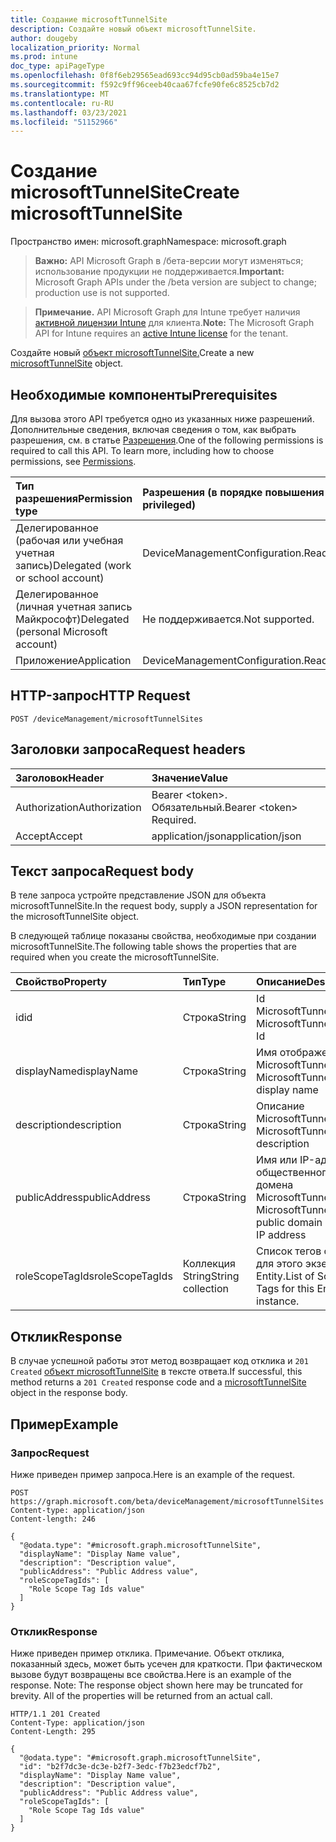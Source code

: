 ```yaml
---
title: Создание microsoftTunnelSite
description: Создайте новый объект microsoftTunnelSite.
author: dougeby
localization_priority: Normal
ms.prod: intune
doc_type: apiPageType
ms.openlocfilehash: 0f8f6eb29565ead693cc94d95cb0ad59ba4e15e7
ms.sourcegitcommit: f592c9ff96ceeb40caa67fcfe90fe6c8525cb7d2
ms.translationtype: MT
ms.contentlocale: ru-RU
ms.lasthandoff: 03/23/2021
ms.locfileid: "51152966"
---
```

# <a name="create-microsofttunnelsite"></a><span data-ttu-id="eba53-103">Создание microsoftTunnelSite</span><span class="sxs-lookup"><span data-stu-id="eba53-103">Create microsoftTunnelSite</span></span>

<span data-ttu-id="eba53-104">Пространство имен: microsoft.graph</span><span class="sxs-lookup"><span data-stu-id="eba53-104">Namespace: microsoft.graph</span></span>

> <span data-ttu-id="eba53-105">**Важно:** API Microsoft Graph в /бета-версии могут изменяться; использование продукции не поддерживается.</span><span class="sxs-lookup"><span data-stu-id="eba53-105">**Important:** Microsoft Graph APIs under the /beta version are subject to change; production use is not supported.</span></span>

> <span data-ttu-id="eba53-106">**Примечание.** API Microsoft Graph для Intune требует наличия [активной лицензии Intune](https://go.microsoft.com/fwlink/?linkid=839381) для клиента.</span><span class="sxs-lookup"><span data-stu-id="eba53-106">**Note:** The Microsoft Graph API for Intune requires an [active Intune license](https://go.microsoft.com/fwlink/?linkid=839381) for the tenant.</span></span>

<span data-ttu-id="eba53-107">Создайте новый [объект microsoftTunnelSite.](../resources/intune-mstunnel-microsofttunnelsite.md)</span><span class="sxs-lookup"><span data-stu-id="eba53-107">Create a new [microsoftTunnelSite](../resources/intune-mstunnel-microsofttunnelsite.md) object.</span></span>

## <a name="prerequisites"></a><span data-ttu-id="eba53-108">Необходимые компоненты</span><span class="sxs-lookup"><span data-stu-id="eba53-108">Prerequisites</span></span>
<span data-ttu-id="eba53-p101">Для вызова этого API требуется одно из указанных ниже разрешений. Дополнительные сведения, включая сведения о том, как выбрать разрешения, см. в статье [Разрешения](/graph/permissions-reference).</span><span class="sxs-lookup"><span data-stu-id="eba53-p101">One of the following permissions is required to call this API. To learn more, including how to choose permissions, see [Permissions](/graph/permissions-reference).</span></span>

|<span data-ttu-id="eba53-111">Тип разрешения</span><span class="sxs-lookup"><span data-stu-id="eba53-111">Permission type</span></span>|<span data-ttu-id="eba53-112">Разрешения (в порядке повышения привилегий)</span><span class="sxs-lookup"><span data-stu-id="eba53-112">Permissions (from least to most privileged)</span></span>|
|:---|:---|
|<span data-ttu-id="eba53-113">Делегированное (рабочая или учебная учетная запись)</span><span class="sxs-lookup"><span data-stu-id="eba53-113">Delegated (work or school account)</span></span>|<span data-ttu-id="eba53-114">DeviceManagementConfiguration.ReadWrite.All</span><span class="sxs-lookup"><span data-stu-id="eba53-114">DeviceManagementConfiguration.ReadWrite.All</span></span>|
|<span data-ttu-id="eba53-115">Делегированное (личная учетная запись Майкрософт)</span><span class="sxs-lookup"><span data-stu-id="eba53-115">Delegated (personal Microsoft account)</span></span>|<span data-ttu-id="eba53-116">Не поддерживается.</span><span class="sxs-lookup"><span data-stu-id="eba53-116">Not supported.</span></span>|
|<span data-ttu-id="eba53-117">Приложение</span><span class="sxs-lookup"><span data-stu-id="eba53-117">Application</span></span>|<span data-ttu-id="eba53-118">DeviceManagementConfiguration.ReadWrite.All</span><span class="sxs-lookup"><span data-stu-id="eba53-118">DeviceManagementConfiguration.ReadWrite.All</span></span>|

## <a name="http-request"></a><span data-ttu-id="eba53-119">HTTP-запрос</span><span class="sxs-lookup"><span data-stu-id="eba53-119">HTTP Request</span></span>
<!-- {
  "blockType": "ignored"
}
-->
``` http
POST /deviceManagement/microsoftTunnelSites
```

## <a name="request-headers"></a><span data-ttu-id="eba53-120">Заголовки запроса</span><span class="sxs-lookup"><span data-stu-id="eba53-120">Request headers</span></span>
|<span data-ttu-id="eba53-121">Заголовок</span><span class="sxs-lookup"><span data-stu-id="eba53-121">Header</span></span>|<span data-ttu-id="eba53-122">Значение</span><span class="sxs-lookup"><span data-stu-id="eba53-122">Value</span></span>|
|:---|:---|
|<span data-ttu-id="eba53-123">Authorization</span><span class="sxs-lookup"><span data-stu-id="eba53-123">Authorization</span></span>|<span data-ttu-id="eba53-124">Bearer &lt;token&gt;. Обязательный.</span><span class="sxs-lookup"><span data-stu-id="eba53-124">Bearer &lt;token&gt; Required.</span></span>|
|<span data-ttu-id="eba53-125">Accept</span><span class="sxs-lookup"><span data-stu-id="eba53-125">Accept</span></span>|<span data-ttu-id="eba53-126">application/json</span><span class="sxs-lookup"><span data-stu-id="eba53-126">application/json</span></span>|

## <a name="request-body"></a><span data-ttu-id="eba53-127">Текст запроса</span><span class="sxs-lookup"><span data-stu-id="eba53-127">Request body</span></span>
<span data-ttu-id="eba53-128">В теле запроса устройте представление JSON для объекта microsoftTunnelSite.</span><span class="sxs-lookup"><span data-stu-id="eba53-128">In the request body, supply a JSON representation for the microsoftTunnelSite object.</span></span>

<span data-ttu-id="eba53-129">В следующей таблице показаны свойства, необходимые при создании microsoftTunnelSite.</span><span class="sxs-lookup"><span data-stu-id="eba53-129">The following table shows the properties that are required when you create the microsoftTunnelSite.</span></span>

|<span data-ttu-id="eba53-130">Свойство</span><span class="sxs-lookup"><span data-stu-id="eba53-130">Property</span></span>|<span data-ttu-id="eba53-131">Тип</span><span class="sxs-lookup"><span data-stu-id="eba53-131">Type</span></span>|<span data-ttu-id="eba53-132">Описание</span><span class="sxs-lookup"><span data-stu-id="eba53-132">Description</span></span>|
|:---|:---|:---|
|<span data-ttu-id="eba53-133">id</span><span class="sxs-lookup"><span data-stu-id="eba53-133">id</span></span>|<span data-ttu-id="eba53-134">Строка</span><span class="sxs-lookup"><span data-stu-id="eba53-134">String</span></span>|<span data-ttu-id="eba53-135">Id MicrosoftTunnelSite</span><span class="sxs-lookup"><span data-stu-id="eba53-135">The MicrosoftTunnelSite's Id</span></span>|
|<span data-ttu-id="eba53-136">displayName</span><span class="sxs-lookup"><span data-stu-id="eba53-136">displayName</span></span>|<span data-ttu-id="eba53-137">Строка</span><span class="sxs-lookup"><span data-stu-id="eba53-137">String</span></span>|<span data-ttu-id="eba53-138">Имя отображения MicrosoftTunnelSite</span><span class="sxs-lookup"><span data-stu-id="eba53-138">The MicrosoftTunnelSite's display name</span></span>|
|<span data-ttu-id="eba53-139">description</span><span class="sxs-lookup"><span data-stu-id="eba53-139">description</span></span>|<span data-ttu-id="eba53-140">Строка</span><span class="sxs-lookup"><span data-stu-id="eba53-140">String</span></span>|<span data-ttu-id="eba53-141">Описание MicrosoftTunnelSite</span><span class="sxs-lookup"><span data-stu-id="eba53-141">The MicrosoftTunnelSite's description</span></span>|
|<span data-ttu-id="eba53-142">publicAddress</span><span class="sxs-lookup"><span data-stu-id="eba53-142">publicAddress</span></span>|<span data-ttu-id="eba53-143">Строка</span><span class="sxs-lookup"><span data-stu-id="eba53-143">String</span></span>|<span data-ttu-id="eba53-144">Имя или IP-адрес общественного домена MicrosoftTunnelSite</span><span class="sxs-lookup"><span data-stu-id="eba53-144">The MicrosoftTunnelSite's public domain name or IP address</span></span>|
|<span data-ttu-id="eba53-145">roleScopeTagIds</span><span class="sxs-lookup"><span data-stu-id="eba53-145">roleScopeTagIds</span></span>|<span data-ttu-id="eba53-146">Коллекция String</span><span class="sxs-lookup"><span data-stu-id="eba53-146">String collection</span></span>|<span data-ttu-id="eba53-147">Список тегов области для этого экземпляра Entity.</span><span class="sxs-lookup"><span data-stu-id="eba53-147">List of Scope Tags for this Entity instance.</span></span>|



## <a name="response"></a><span data-ttu-id="eba53-148">Отклик</span><span class="sxs-lookup"><span data-stu-id="eba53-148">Response</span></span>
<span data-ttu-id="eba53-149">В случае успешной работы этот метод возвращает код отклика и `201 Created` [объект microsoftTunnelSite](../resources/intune-mstunnel-microsofttunnelsite.md) в тексте ответа.</span><span class="sxs-lookup"><span data-stu-id="eba53-149">If successful, this method returns a `201 Created` response code and a [microsoftTunnelSite](../resources/intune-mstunnel-microsofttunnelsite.md) object in the response body.</span></span>

## <a name="example"></a><span data-ttu-id="eba53-150">Пример</span><span class="sxs-lookup"><span data-stu-id="eba53-150">Example</span></span>

### <a name="request"></a><span data-ttu-id="eba53-151">Запрос</span><span class="sxs-lookup"><span data-stu-id="eba53-151">Request</span></span>
<span data-ttu-id="eba53-152">Ниже приведен пример запроса.</span><span class="sxs-lookup"><span data-stu-id="eba53-152">Here is an example of the request.</span></span>
``` http
POST https://graph.microsoft.com/beta/deviceManagement/microsoftTunnelSites
Content-type: application/json
Content-length: 246

{
  "@odata.type": "#microsoft.graph.microsoftTunnelSite",
  "displayName": "Display Name value",
  "description": "Description value",
  "publicAddress": "Public Address value",
  "roleScopeTagIds": [
    "Role Scope Tag Ids value"
  ]
}
```

### <a name="response"></a><span data-ttu-id="eba53-153">Отклик</span><span class="sxs-lookup"><span data-stu-id="eba53-153">Response</span></span>
<span data-ttu-id="eba53-p102">Ниже приведен пример отклика. Примечание. Объект отклика, показанный здесь, может быть усечен для краткости. При фактическом вызове будут возвращены все свойства.</span><span class="sxs-lookup"><span data-stu-id="eba53-p102">Here is an example of the response. Note: The response object shown here may be truncated for brevity. All of the properties will be returned from an actual call.</span></span>
``` http
HTTP/1.1 201 Created
Content-Type: application/json
Content-Length: 295

{
  "@odata.type": "#microsoft.graph.microsoftTunnelSite",
  "id": "b2f7dc3e-dc3e-b2f7-3edc-f7b23edcf7b2",
  "displayName": "Display Name value",
  "description": "Description value",
  "publicAddress": "Public Address value",
  "roleScopeTagIds": [
    "Role Scope Tag Ids value"
  ]
}
```




